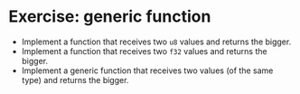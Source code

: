 # Exercise: generic function

* Implement a function that receives two `u8` values and returns the bigger.
* Implement a function that receives two `f32` values and returns the bigger.
* Implement a generic function that receives two values (of the same type) and returns the bigger.



